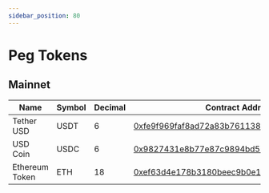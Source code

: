 ```yaml
---
sidebar_position: 80
---
```


# Peg Tokens

## Mainnet

| Name           | Symbol | Decimal | Contract Address                                             |
| -------------- | ------ | ------- | ------------------------------------------------------------ |
| Tether USD     | USDT   | 6       | [0xfe9f969faf8ad72a83b761138bf25de87eff9dd2](https://www.btrscan.com/address/0xfe9f969faf8ad72a83b761138bf25de87eff9dd2) |
| USD Coin       | USDC   | 6       | [0x9827431e8b77e87c9894bd50b055d6be56be0030](https://www.btrscan.com/address/0x9827431e8b77e87c9894bd50b055d6be56be0030?tab=Transactions) |
| Ethereum Token | ETH    | 18      | [0xef63d4e178b3180beec9b0e143e0f37f4c93f4c2](https://www.btrscan.com/address/0xef63d4e178b3180beec9b0e143e0f37f4c93f4c2) |

